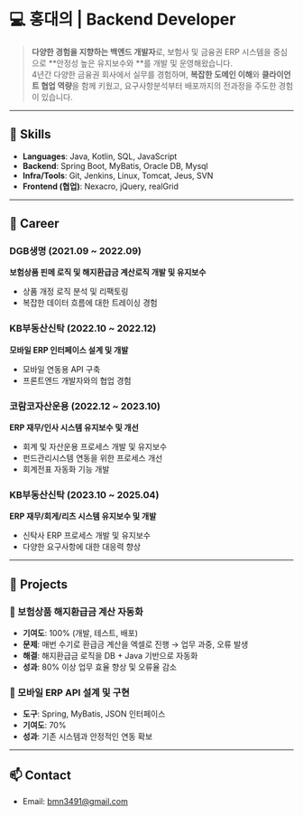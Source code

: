 # 💻 홍대의 | Backend Developer

> **다양한 경험을 지향하는 백엔드 개발자**로, 보험사 및 금융권 ERP 시스템을 중심으로 **안정성 높은 유지보수와 **를 개발 및 운영해왔습니다.  
> 4년간 다양한 금융권 회사에서 실무를 경험하며, **복잡한 도메인 이해**와 **클라이언트 협업 역량**을 함께 키웠고, 요구사항분석부터 배포까지의 전과정을 주도한 경험이 있습니다.

---

## 📌 Skills

- **Languages**: Java, Kotlin, SQL, JavaScript  
- **Backend**: Spring Boot, MyBatis, Oracle DB, Mysql
- **Infra/Tools**: Git, Jenkins, Linux, Tomcat, Jeus, SVN
- **Frontend (협업)**: Nexacro, jQuery, realGrid

---

## 🏢 Career

### DGB생명 (2021.09 ~ 2022.09)  
**보험상품 핀메 로직 및 해지환급금 계산로직 개발 및 유지보수**  
- 상품 개정 로직 분석 및 리팩토링  
- 복잡한 데이터 흐름에 대한 트레이싱 경험  

### KB부동산신탁 (2022.10 ~ 2022.12)  
**모바일 ERP 인터페이스 설계 및 개발**  
- 모바일 연동용 API 구축  
- 프론트엔드 개발자와의 협업 경험  

### 코람코자산운용 (2022.12 ~ 2023.10)  
**ERP 재무/인사 시스템 유지보수 및 개선**  
- 회계 및 자산운용 프로세스 개발 및 유지보수
- 펀드관리시스템 연동을 위한 프로세스 개선  
- 회계전표 자동화 기능 개발

### KB부동산신탁 (2023.10 ~ 2025.04)  
**ERP 재무/회게/리츠 시스템 유지보수 및 개발**  
- 신탁사 ERP 프로세스 개발 및 유지보수
- 다양한 요구사항에 대한 대응력 향상


---

## 🧩 Projects

### 📄 보험상품 해지환급금 계산 자동화
- **기여도**: 100% (개발, 테스트, 배포)
- **문제**: 매번 수기로 환급금 계산을 엑셀로 진행 → 업무 과중, 오류 발생
- **해결**: 해지환급금 로직을 DB + Java 기반으로 자동화  
- **성과**: 80% 이상 업무 효율 향상 및 오류율 감소

### 📱 모바일 ERP API 설계 및 구현
- **도구**: Spring, MyBatis, JSON 인터페이스
- **기여도**: 70%  
- **성과**: 기존 시스템과 안정적인 연동 확보  

---

## 📫 Contact

- Email: bmn3491@gmail.com
